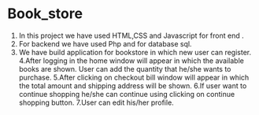 # Book_store

1. In this project we have used HTML,CSS and Javascript for front 
end .
2. For backend we have used Php and for database sql.
3. We have build application for bookstore in which new user can 
register.
4.After logging in the home window will appear in which the 
available books are shown. User can add the quantity that he/she 
wants to purchase.
5.After clicking on checkout bill window will appear in which the 
total amount and shipping address will be shown.
6.If user want to continue shopping he/she can continue using clicking 
on continue shopping button.
7.User can edit his/her profile.

